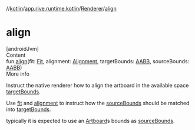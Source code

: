 //[kotlin](../../../index.md)/[app.rive.runtime.kotlin](../index.md)/[Renderer](index.md)/[align](align.md)



# align  
[androidJvm]  
Content  
fun [align](align.md)(fit: [Fit](../-fit/index.md), alignment: [Alignment](../-alignment/index.md), targetBounds: [AABB](../-a-a-b-b/index.md), sourceBounds: [AABB](../-a-a-b-b/index.md))  
More info  


Instruct the native renderer how to align the artboard in the available space [targetBounds](align.md).



Use [fit](align.md) and [alignment](align.md) to instruct how the [sourceBounds](align.md) should be matched into [targetBounds](align.md).



typically it is expected to use an [Artboard](../-artboard/index.md)s bounds as [sourceBounds](align.md).

  



